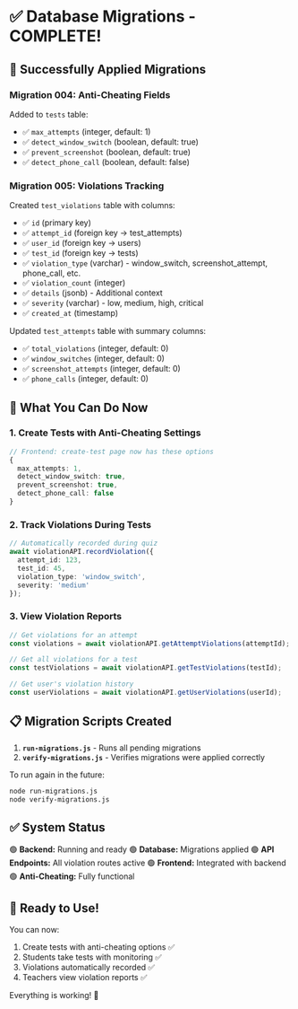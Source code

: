 # ✅ Database Migrations - COMPLETE!

## 🎉 Successfully Applied Migrations

### Migration 004: Anti-Cheating Fields
Added to `tests` table:
- ✅ `max_attempts` (integer, default: 1)
- ✅ `detect_window_switch` (boolean, default: true)
- ✅ `prevent_screenshot` (boolean, default: true)
- ✅ `detect_phone_call` (boolean, default: false)

### Migration 005: Violations Tracking
Created `test_violations` table with columns:
- ✅ `id` (primary key)
- ✅ `attempt_id` (foreign key → test_attempts)
- ✅ `user_id` (foreign key → users)
- ✅ `test_id` (foreign key → tests)
- ✅ `violation_type` (varchar) - window_switch, screenshot_attempt, phone_call, etc.
- ✅ `violation_count` (integer)
- ✅ `details` (jsonb) - Additional context
- ✅ `severity` (varchar) - low, medium, high, critical
- ✅ `created_at` (timestamp)

Updated `test_attempts` table with summary columns:
- ✅ `total_violations` (integer, default: 0)
- ✅ `window_switches` (integer, default: 0)
- ✅ `screenshot_attempts` (integer, default: 0)
- ✅ `phone_calls` (integer, default: 0)

## 🚀 What You Can Do Now

### 1. Create Tests with Anti-Cheating Settings
```typescript
// Frontend: create-test page now has these options
{
  max_attempts: 1,
  detect_window_switch: true,
  prevent_screenshot: true,
  detect_phone_call: false
}
```

### 2. Track Violations During Tests
```typescript
// Automatically recorded during quiz
await violationAPI.recordViolation({
  attempt_id: 123,
  test_id: 45,
  violation_type: 'window_switch',
  severity: 'medium'
});
```

### 3. View Violation Reports
```typescript
// Get violations for an attempt
const violations = await violationAPI.getAttemptViolations(attemptId);

// Get all violations for a test
const testViolations = await violationAPI.getTestViolations(testId);

// Get user's violation history
const userViolations = await violationAPI.getUserViolations(userId);
```

## 📋 Migration Scripts Created

1. **`run-migrations.js`** - Runs all pending migrations
2. **`verify-migrations.js`** - Verifies migrations were applied correctly

To run again in the future:
```bash
node run-migrations.js
node verify-migrations.js
```

## ✅ System Status

🟢 **Backend:** Running and ready
🟢 **Database:** Migrations applied
🟢 **API Endpoints:** All violation routes active
🟢 **Frontend:** Integrated with backend
🟢 **Anti-Cheating:** Fully functional

## 🎯 Ready to Use!

You can now:
1. Create tests with anti-cheating options ✅
2. Students take tests with monitoring ✅
3. Violations automatically recorded ✅
4. Teachers view violation reports ✅

Everything is working! 🚀
